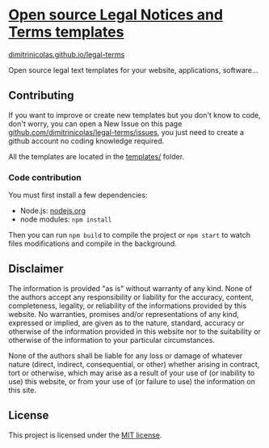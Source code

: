 # [Open source Legal Notices and Terms templates][githubio]
[dimitrinicolas.github.io/legal-terms][githubio]

Open source legal text templates for your website, applications, software...

## Contributing

If you want to improve or create new templates but you don't know to code, 
don't worry, you can open a New Issue on this page 
[github.com/dimitrinicolas/legal-terms/issues][issues], you just need to create 
a github account no coding knowledge required.

All the templates are located in the [templates/][templates] folder.

### Code contribution

You must first install a few dependencies:

- Node.js: [nodejs.org][nodejs]
- node modules: `npm install`

Then you can run `npm build` to compile the project or `npm start` to watch 
files modifications and compile in the background.

## Disclaimer

The information is provided "as is" without warranty of any kind. None of the 
authors accept any responsibility or liability for the accuracy, content, 
completeness, legality, or reliability of the informations provided by this 
website. No warranties, promises and/or representations of any kind, expressed 
or implied, are given as to the nature, standard, accuracy or otherwise of the 
information provided in this website nor to the suitability or otherwise of the 
information to your particular circumstances.

None of the authors shall be liable for any loss or damage of whatever nature 
(direct, indirect, consequential, or other) whether arising in contract, tort 
or otherwise, which may arise as a result of your use of (or inability to use) 
this website, or from your use of (or failure to use) the information on this 
site.

## License

This project is licensed under the [MIT license](LICENSE).

[githubio]: http://dimitrinicolas.github.io/legal-terms/#/
[issues]: https://github.com/dimitrinicolas/legal-terms/issues
[templates]: https://github.com/dimitrinicolas/legal-terms/tree/master/templates
[nodejs]: https://nodejs.org/en/
